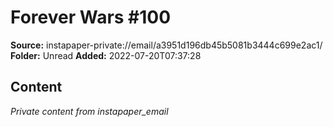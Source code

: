 # Forever Wars #100

**Source:** instapaper-private://email/a3951d196db45b5081b3444c699e2ac1/
**Folder:** Unread
**Added:** 2022-07-20T07:37:28




## Content
*Private content from instapaper_email*
